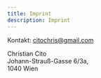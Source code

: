 ```yaml
---
title: Imprint
description: Imprint
---
```


Kontakt: citochris@gmail.com

Christian Cito<br />
Johann-Strauß-Gasse 6/3a,<br />
1040 Wien
